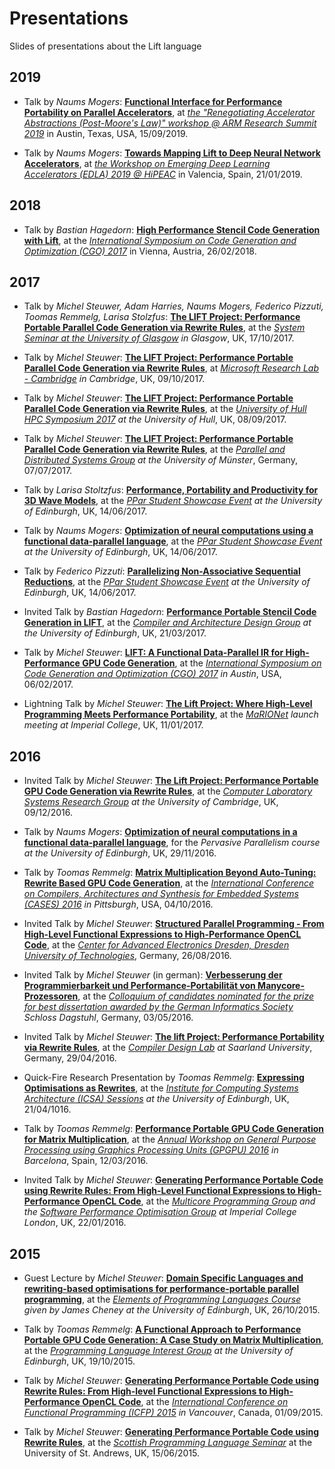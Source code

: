 # Presentations
Slides of presentations about the Lift language

## 2019

- Talk by _Naums Mogers_: [**Functional Interface for Performance Portability on Parallel Accelerators**](http://www.lift-project.org/presentations/2019/ARM-Research-Summit-2019.pdf), at [*the "Renegotiating Accelerator Abstractions (Post-Moore's Law)" workshop @ ARM Research Summit 2019*](https://polyarch.github.io/arm-workshop/) in Austin, Texas, USA, 15/09/2019.

- Talk by _Naums Mogers_: [**Towards Mapping Lift to Deep Neural Network Accelerators**](http://www.lift-project.org/presentations/2019/EDLA-2019.pdf), at [*the Workshop on Emerging Deep Learning Accelerators (EDLA) 2019 @ HiPEAC*](https://www.hipeac.net/2019/valencia/#/schedule/sessions/7627/) in Valencia, Spain, 21/01/2019.

## 2018

- Talk by _Bastian Hagedorn_: [**High Performance Stencil Code Generation with Lift**](http://www.lift-project.org/presentations/2018/CGO-2018.pdf), at the [*International Symposium on Code Generation and Optimization (CGO) 2017*](http://cgo.org/cgo2018/) in Vienna, Austria, 26/02/2018.

## 2017

- Talk by _Michel Steuwer, Adam Harries, Naums Mogers, Federico Pizzuti, Toomas Remmelg, Larisa Stolzfus_: [**The LIFT Project: Performance Portable Parallel Code Generation via Rewrite Rules**](http://www.lift-project.org/presentations/2017/GlasgowSystemSeminar-2017.pdf), at the *[System Seminar at the University of Glasgow](https://www.microsoft.com/en-us/research/lab/microsoft-research-cambridge/) in Glasgow*, UK, 17/10/2017.

- Talk by _Michel Steuwer_: [**The LIFT Project: Performance Portable Parallel Code Generation via Rewrite Rules**](http://www.lift-project.org/presentations/2017/MicrosoftResearch-2017.pdf), at *[Microsoft Research Lab - Cambridge](https://www.microsoft.com/en-us/research/lab/microsoft-research-cambridge/) in Cambridge*, UK, 09/10/2017.

- Talk by _Michel Steuwer_: [**The LIFT Project: Performance Portable Parallel Code Generation via Rewrite Rules**](http://www.lift-project.org/presentations/2017/Hull-2017.pdf), at the *[University of Hull HPC Symposium 2017](http://hpc.wordpress.hull.ac.uk/home/) at the University of Hull*, UK, 08/09/2017.

- Talk by _Michel Steuwer_: [**The LIFT Project: Performance Portable Parallel Code Generation via Rewrite Rules**](http://www.lift-project.org/presentations/2017/Muenster-2017.pdf), at the *[Parallel and Distributed Systems Group](http://www.uni-muenster.de/PVS/en/index.html) at the University of Münster*, Germany, 07/07/2017.

- Talk by _Larisa Stoltzfus_: [**Performance, Portability and Productivity for 3D Wave Models**](http://www.lift-project.org/presentations/2017/StoltzfusPParShowcase2017.pdf), at the *[PPar Student Showcase Event](http://pervasiveparallelism.inf.ed.ac.uk/events/) at the University of Edinburgh*, UK, 14/06/2017.

- Talk by _Naums Mogers_: [**Optimization of neural computations using a functional data-parallel language**](http://www.lift-project.org/presentations/2017/MogersPPar2017.pdf), at the *[PPar Student Showcase Event](http://pervasiveparallelism.inf.ed.ac.uk/events/) at the University of Edinburgh*, UK, 14/06/2017.

- Talk by _Federico Pizzuti_: [**Parallelizing Non-Associative Sequential Reductions**](http://www.lift-project.org/presentations/2017/PizzutiPPar2017.pdf), at the *[PPar Student Showcase Event](http://pervasiveparallelism.inf.ed.ac.uk/events/) at the University of Edinburgh*, UK, 14/06/2017.

- Invited Talk by _Bastian Hagedorn_: [**Performance Portable Stencil Code Generation in LIFT**](http://www.lift-project.org/presentations/2017/CArD-2017.pdf), at the *[Compiler and Architecture Design Group](http://www.icsa.informatics.ed.ac.uk/compilers/) at the University of Edinburgh*, UK, 21/03/2017.

- Talk by _Michel Steuwer_: [**LIFT: A Functional Data-Parallel IR for High-Performance GPU Code Generation**](http://www.lift-project.org/presentations/2017/CGO-2017.pdf), at the *[International Symposium on Code Generation and Optimization (CGO) 2017](http://cgo.org/cgo2017/) in Austin*, USA, 06/02/2017.

- Lightning Talk by _Michel Steuwer_: [**The Lift Project: Where High-Level Programming Meets Performance Portability**](http://www.lift-project.org/presentations/2017/MaRIONet-launch-2017.pdf), at the *[MaRIONet](http://manycore.org.uk/) launch meeting at Imperial College*, UK, 11/01/2017.

## 2016

- Invited Talk by _Michel Steuwer_: [**The Lift Project: Performance Portable GPU Code Generation via Rewrite Rules**](http://www.lift-project.org/presentations/2016/Cambridge-2016.pdf), at the *[Computer Laboratory Systems Research Group](https://www.cl.cam.ac.uk/research/srg/) at the University of Cambridge*, UK, 09/12/2016.

- Talk by _Naums Mogers_: [**Optimization of neural computations in a functional data-parallel language**](http://www.lift-project.org/presentations/2016/MogersPERP2016.pdf), for the *Pervasive Parallelism course at the University of Edinburgh*, UK, 29/11/2016.

- Talk by _Toomas Remmelg_: [**Matrix Multiplication Beyond Auto-Tuning: Rewrite Based GPU Code Generation**](http://www.lift-project.org/presentations/2016/CASES-2016.pdf), at the *[International Conference on Compilers, Architectures and Synthesis for Embedded Systems (CASES) 2016](http://www.esweek.org/cases/about) in Pittsburgh*, USA, 04/10/2016.

- Invited Talk by _Michel Steuwer_: [**Structured Parallel Programming - From High-Level Functional Expressions to High-Performance OpenCL Code**](http://www.lift-project.org/presentations/2016/TUDresden-2016.pdf), at the *[Center for Advanced Electronics Dresden, Dresden University of Technologies](https://www.cfaed.tu-dresden.de/)*, Germany, 26/08/2016.

- Invited Talk by _Michel Steuwer_ (in german): [**Verbesserung der Programmierbarkeit und Performance-Portabilität von Manycore-Prozessoren**](http://www.lift-project.org/presentations/2016/Dagstuhl-2016.pdf), at the *[Colloquium of candidates nominated for the prize for best dissertation awarded by the German Informatics Society](https://www.dagstuhl.de/en/program/calendar/evhp/?semnr=16183) Schloss Dagstuhl*, Germany, 03/05/2016.

- Invited Talk by _Michel Steuwer_: [**The lift Project: Performance Portability via Rewrite Rules**](http://www.lift-project.org/presentations/2016/SaarlandUniversity-2016.pdf), at the *[Compiler Design Lab](http://compilers.cs.uni-saarland.de/) at Saarland University*, Germany, 29/04/2016.

- Quick-Fire Research Presentation by _Toomas Remmelg_: [**Expressing Optimisations as Rewrites**](http://www.lift-project.org/presentations/2016/ICSA-2016.pdf), at the *[Institute for Computing Systems Architecture (ICSA) Sessions](http://homepages.inf.ed.ac.uk/mic/ICSASessions/) at the University of Edinburgh*, UK, 21/04/1016.

- Talk by _Toomas Remmelg_: [**Performance Portable GPU Code Generation for Matrix Multiplication**](http://www.lift-project.org/presentations/2016/GPGPU-2016.pdf), at the *[Annual Workshop on General Purpose Processing using Graphics Processing Units (GPGPU) 2016](http://conf.researchr.org/track/PPoPP-2016/GPGPU-2016-papers) in Barcelona*, Spain, 12/03/2016.

- Invited Talk by _Michel Steuwer_: [**Generating Performance Portable Code using Rewrite Rules: From High-Level Functional Expressions to High-Performance OpenCL Code**](http://www.lift-project.org/presentations/2016/ImperialCollegeLondon-2016.pdf), at the *[Multicore Programming Group](http://multicore.doc.ic.ac.uk/) and the [Software Performance Optimisation Group](https://spo.doc.ic.ac.uk) at Imperial College London*, UK, 22/01/2016.

## 2015

- Guest Lecture by _Michel Steuwer_: [**Domain Specific Languages and rewriting-based optimisations for performance-portable parallel programming**](http://www.lift-project.org/presentations/2015/EPLGuestLecture-2015.pdf), at the *[Elements of Programming Languages Course](http://www.inf.ed.ac.uk/teaching/courses/epl/index-2015.html) given by James Cheney at the University of Edinburgh*, UK, 26/10/2015.

- Talk by _Toomas Remmelg_: [**A Functional Approach to Performance Portable GPU Code Generation: A Case Study on Matrix Multiplication**](http://www.lift-project.org/presentations/2015/PLInG-2015.pdf), at the *[Programming Language Interest Group](https://www.wiki.ed.ac.uk/display/prolan/Programming+Languages+Interest+Group) at the University of Edinburgh*, UK, 19/10/2015.

- Talk by _Michel Steuwer_: [**Generating Performance Portable Code using Rewrite Rules: From High-level Functional Expressions to High-Performance OpenCL Code**](http://www.lift-project.org/presentations/2015/ICFP-2015.pdf), at the *[International Conference on Functional Programming (ICFP) 2015](http://icfpconference.org/icfp2015/) in Vancouver*, Canada, 01/09/2015.

- Talk by _Michel Steuwer_: [**Generating Performance Portable Code using Rewrite Rules**](http://www.lift-project.org/presentations/2015/SPLS-2015.pdf), at the *[Scottish Programming Language Seminar](https://ff32.host.cs.st-andrews.ac.uk/spls/)* at the University of St. Andrews, UK, 15/06/2015.

